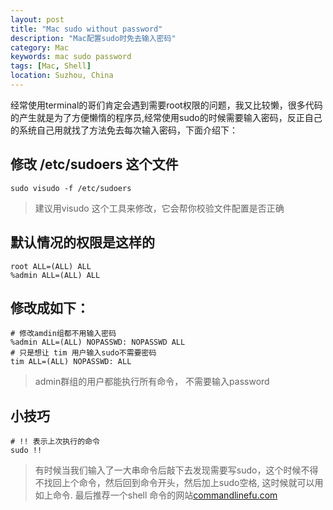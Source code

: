 ```yaml
---
layout: post
title: "Mac sudo without password"
description: "Mac配置sudo时免去输入密码"
category: Mac
keywords: mac sudo password
tags: [Mac, Shell]
location: Suzhou, China
---
```


经常使用terminal的哥们肯定会遇到需要root权限的问题，我又比较懒，很多代码的产生就是为了方便懒惰的程序员,经常使用sudo的时候需要输入密码，反正自己的系统自己用就找了方法免去每次输入密码，下面介绍下：

## 修改 /etc/sudoers 这个文件

    sudo visudo -f /etc/sudoers

> 建议用visudo 这个工具来修改，它会帮你校验文件配置是否正确

## 默认情况的权限是这样的

    root ALL=(ALL) ALL
    %admin ALL=(ALL) ALL

## 修改成如下：

    # 修改amdin组都不用输入密码
    %admin ALL=(ALL) NOPASSWD: NOPASSWD ALL
    # 只是想让 tim 用户输入sudo不需要密码
    tim ALL=(ALL) NOPASSWD: ALL

> admin群组的用户都能执行所有命令， 不需要输入password

## 小技巧

    # !! 表示上次执行的命令
    sudo !!

> 有时候当我们输入了一大串命令后敲下去发现需要写sudo，这个时候不得不找回上个命令，然后回到命令开头，然后加上sudo空格, 这时候就可以用如上命令.
> 最后推荐一个shell 命令的网站[commandlinefu.com](http://www.commandlinefu.com/commands/browse/sort-by-votes)


